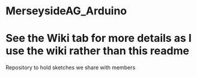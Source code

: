 # MerseysideAG_Arduino

# See the Wiki tab for more details as I use the wiki rather than this readme

 Repository to hold sketches we share with members
